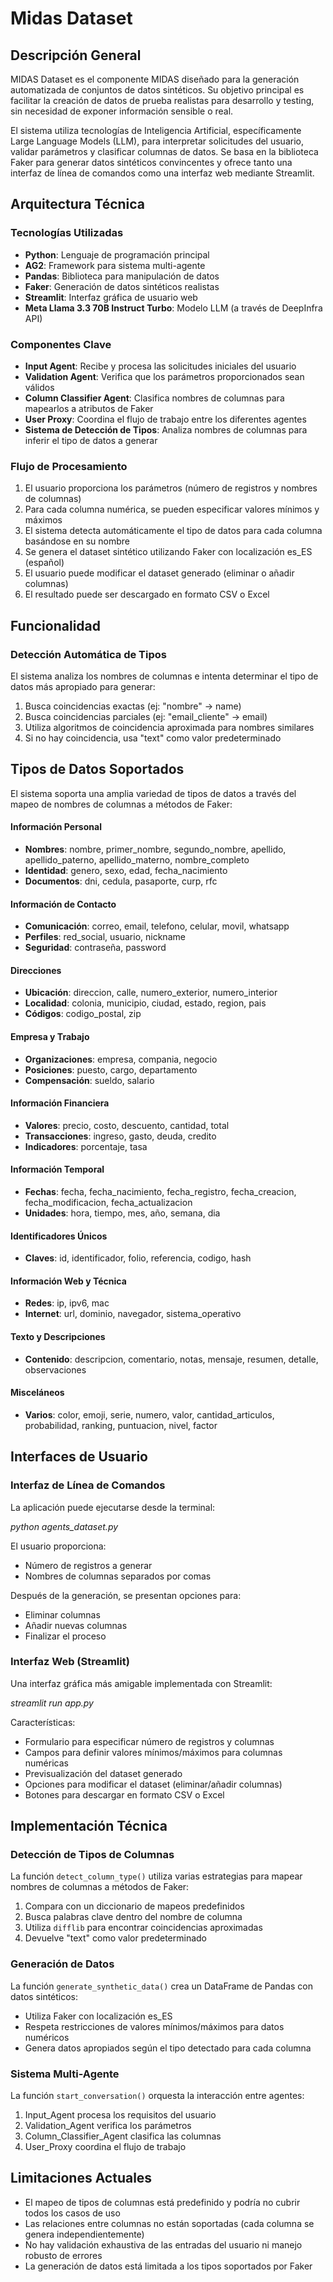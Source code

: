 # Midas Dataset

## Descripción General

MIDAS Dataset es el componente MIDAS diseñado para la generación automatizada de conjuntos de datos sintéticos. Su objetivo principal es facilitar la creación de datos de prueba realistas para desarrollo y testing, sin necesidad de exponer información sensible o real.

El sistema utiliza tecnologías de Inteligencia Artificial, específicamente Large Language Models (LLM), para interpretar solicitudes del usuario, validar parámetros y clasificar columnas de datos. Se basa en la biblioteca Faker para generar datos sintéticos convincentes y ofrece tanto una interfaz de línea de comandos como una interfaz web mediante Streamlit.

## Arquitectura Técnica

### Tecnologías Utilizadas
- **Python**: Lenguaje de programación principal
- **AG2**: Framework para sistema multi-agente
- **Pandas**: Biblioteca para manipulación de datos
- **Faker**: Generación de datos sintéticos realistas
- **Streamlit**: Interfaz gráfica de usuario web
- **Meta Llama 3.3 70B Instruct Turbo**: Modelo LLM (a través de DeepInfra API)

### Componentes Clave
- **Input Agent**: Recibe y procesa las solicitudes iniciales del usuario
- **Validation Agent**: Verifica que los parámetros proporcionados sean válidos
- **Column Classifier Agent**: Clasifica nombres de columnas para mapearlos a atributos de Faker
- **User Proxy**: Coordina el flujo de trabajo entre los diferentes agentes
- **Sistema de Detección de Tipos**: Analiza nombres de columnas para inferir el tipo de datos a generar

### Flujo de Procesamiento
1. El usuario proporciona los parámetros (número de registros y nombres de columnas)
2. Para cada columna numérica, se pueden especificar valores mínimos y máximos
3. El sistema detecta automáticamente el tipo de datos para cada columna basándose en su nombre
4. Se genera el dataset sintético utilizando Faker con localización es_ES (español)
5. El usuario puede modificar el dataset generado (eliminar o añadir columnas)
6. El resultado puede ser descargado en formato CSV o Excel

## Funcionalidad

### Detección Automática de Tipos
El sistema analiza los nombres de columnas e intenta determinar el tipo de datos más apropiado para generar:

1. Busca coincidencias exactas (ej: "nombre" → name)
2. Busca coincidencias parciales (ej: "email_cliente" → email)
3. Utiliza algoritmos de coincidencia aproximada para nombres similares
4. Si no hay coincidencia, usa "text" como valor predeterminado

## Tipos de Datos Soportados
El sistema soporta una amplia variedad de tipos de datos a través del mapeo de nombres de columnas a métodos de Faker:

#### Información Personal
- **Nombres**: nombre, primer_nombre, segundo_nombre, apellido, apellido_paterno, apellido_materno, nombre_completo
- **Identidad**: genero, sexo, edad, fecha_nacimiento
- **Documentos**: dni, cedula, pasaporte, curp, rfc

#### Información de Contacto
- **Comunicación**: correo, email, telefono, celular, movil, whatsapp
- **Perfiles**: red_social, usuario, nickname
- **Seguridad**: contraseña, password

#### Direcciones
- **Ubicación**: direccion, calle, numero_exterior, numero_interior
- **Localidad**: colonia, municipio, ciudad, estado, region, pais
- **Códigos**: codigo_postal, zip

#### Empresa y Trabajo
- **Organizaciones**: empresa, compania, negocio
- **Posiciones**: puesto, cargo, departamento
- **Compensación**: sueldo, salario

#### Información Financiera
- **Valores**: precio, costo, descuento, cantidad, total
- **Transacciones**: ingreso, gasto, deuda, credito
- **Indicadores**: porcentaje, tasa

#### Información Temporal
- **Fechas**: fecha, fecha_nacimiento, fecha_registro, fecha_creacion, fecha_modificacion, fecha_actualizacion
- **Unidades**: hora, tiempo, mes, año, semana, dia

#### Identificadores Únicos
- **Claves**: id, identificador, folio, referencia, codigo, hash

#### Información Web y Técnica
- **Redes**: ip, ipv6, mac
- **Internet**: url, dominio, navegador, sistema_operativo

#### Texto y Descripciones
- **Contenido**: descripcion, comentario, notas, mensaje, resumen, detalle, observaciones

#### Misceláneos
- **Varios**: color, emoji, serie, numero, valor, cantidad_articulos, probabilidad, ranking, puntuacion, nivel, factor

## Interfaces de Usuario

### Interfaz de Línea de Comandos
La aplicación puede ejecutarse desde la terminal:

*python agents_dataset.py*

El usuario proporciona:
- Número de registros a generar
- Nombres de columnas separados por comas

Después de la generación, se presentan opciones para:
- Eliminar columnas
- Añadir nuevas columnas
- Finalizar el proceso

### Interfaz Web (Streamlit)
Una interfaz gráfica más amigable implementada con Streamlit:

*streamlit run app.py*

Características:
- Formulario para especificar número de registros y columnas
- Campos para definir valores mínimos/máximos para columnas numéricas
- Previsualización del dataset generado
- Opciones para modificar el dataset (eliminar/añadir columnas)
- Botones para descargar en formato CSV o Excel

## Implementación Técnica

### Detección de Tipos de Columnas
La función `detect_column_type()` utiliza varias estrategias para mapear nombres de columnas a métodos de Faker:

1. Compara con un diccionario de mapeos predefinidos
2. Busca palabras clave dentro del nombre de columna
3. Utiliza `difflib` para encontrar coincidencias aproximadas
4. Devuelve "text" como valor predeterminado

### Generación de Datos
La función `generate_synthetic_data()` crea un DataFrame de Pandas con datos sintéticos:

- Utiliza Faker con localización es_ES
- Respeta restricciones de valores mínimos/máximos para datos numéricos
- Genera datos apropiados según el tipo detectado para cada columna

### Sistema Multi-Agente
La función `start_conversation()` orquesta la interacción entre agentes:

1. Input_Agent procesa los requisitos del usuario
2. Validation_Agent verifica los parámetros
3. Column_Classifier_Agent clasifica las columnas
4. User_Proxy coordina el flujo de trabajo

## Limitaciones Actuales

- El mapeo de tipos de columnas está predefinido y podría no cubrir todos los casos de uso
- Las relaciones entre columnas no están soportadas (cada columna se genera independientemente)
- No hay validación exhaustiva de las entradas del usuario ni manejo robusto de errores
- La generación de datos está limitada a los tipos soportados por Faker